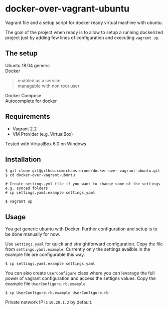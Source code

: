 # docker-over-vagrant-ubuntu
Vagrant file and a setup script for docker ready virtual machine with ubuntu.

The goal of the project when ready is to allow to setup a running dockerized project just by adding few lines of configuration and executing `vagrant up`.

## The setup
Ubuntu 18.04 generic  
Docker  
>enabled as a service  
>managable with non root user  

Docker Compose  
Autocomplete for docker

## Requirements
* Vagrant 2.2
* VM Provider (e.g. VirtualBox)

Tested with VirtualBox 6.0 on Windows

## Installation

```
$ git clone git@github.com:chaos-drone/docker-over-vagrant-ubuntu.git
$ cd docker-over-vagrant-ubuntu

# Create settings.yml file if you want to change some of the settings e.g. synced folders
# cp settings.yaml.example settings.yaml

$ vagrant up
```

## Usage
You get generic ubuntu with Docker. Further configuration and setup is to be done manually for now.

Use `settings.yaml` for quick and straightforward configuration. Copy the file from `settings.yaml.example`. Currently only the settings availble in the example file are configurable this way.

`$ cp settings.yaml.example settings.yaml`

You can also create `UserConfigure` class where you can levarage the full power of vagrant configuration and access the settigns values. Copy the example file `UserConfigure.rb.example`

`$ cp UserConfigure.rb.example UserConfigure.rb`

Private network IP is `10.20.1.2` by default.
